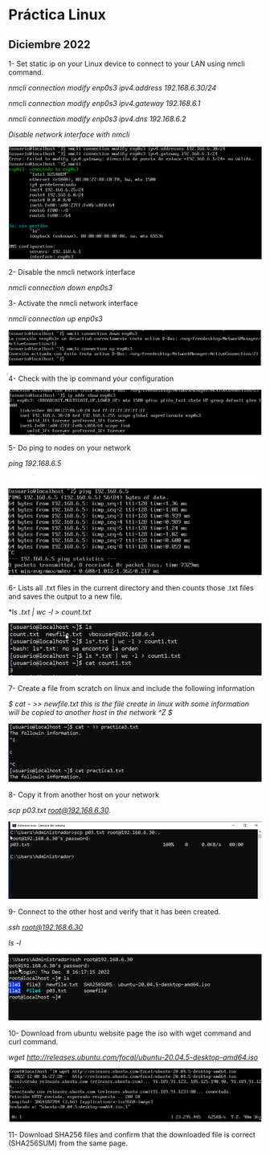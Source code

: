 # Práctica Linux

##  Diciembre 2022

1- Set static ip on your Linux device to connect to your LAN using nmcli command.

*nmcli connection modify enp0s3 ipv4.address 192.168.6.30/24*

*nmcli connection modify enp0s3 ipv4.gateway 192.168.6.1*

*nmcli connection modify enp0s3 ipv4.dns 192.168.6.2*

*Disable network interface with nmcli*

![](img/img01.PNG)

2- Disable the nmcli network interface

*nmcli connection down enp0s3*

3-  Activate the nmcli network interface

*nmcli connection up enp0s3*

![](img/img02.PNG)

4- Check with the ip command your configuration

![](img/img03.PNG)

5-  Do ping to nodes on your network

*ping 192.168.6.5*

![](img/img04.PNG)

6-  Lists all .txt files in the current directory and then counts those .txt files and saves the output to a new  file.

*ls *.txt | wc -l > count.txt*

![](img/img05.PNG)

7- Create a file from scratch on linux and include the following information

*$ cat - >> newfile.txt this is the file create in linux with some information will be copied to another host in the network ^Z $*

![](img/img06.PNG)

8- Copy it from another host on your network

*scp p03.txt root@192.168.6.30.*

![](img/img07.PNG)

9- Connect to the other host and verify that it has been created.

*ssh root@192.168.6.30*

*ls -l*

![](img/img08.PNG)

10-  Download from ubuntu website page the iso with wget command and curl command.

*wget http://releases.ubuntu.com/focal/ubuntu-20.04.5-desktop-amd64.iso*

![](img/img09.PNG)

11- Download SHA256 files and confirm that the downloaded file is correct (SHA256SUM) from the same  page.